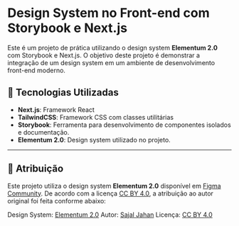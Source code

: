 # Design System no Front-end com Storybook e Next.js

Este é um projeto de prática utilizando o design system **Elementum 2.0** com Storybook e Next.js. O objetivo deste projeto é demonstrar a integração de um design system em um ambiente de desenvolvimento front-end moderno.

## 🔨 Tecnologias Utilizadas

- **Next.js**: Framework React
- **TailwindCSS**: Framework CSS com classes utilitárias
- **Storybook**: Ferramenta para desenvolvimento de componentes isolados e documentação.
- **Elementum 2.0**: Design system utilizado no projeto.

---

## 📄 Atribuição
Este projeto utiliza o design system **Elementum 2.0** disponível em [Figma Community](https://www.figma.com/community). De acordo com a licença [CC BY 4.0](https://creativecommons.org/licenses/by/4.0/), a atribuição ao autor original foi feita conforme abaixo:

Design System: [Elementum 2.0](https://www.figma.com/community/file/1366156810458494400)
Autor: [Sajal Jahan](https://www.figma.com/@ruvojahan)
Licença: [CC BY 4.0](https://creativecommons.org/licenses/by/4.0/)
